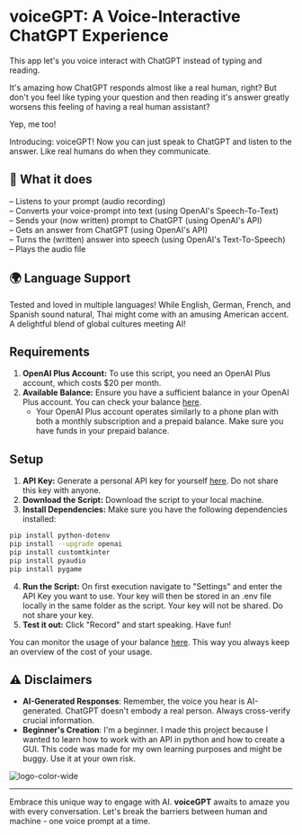 # voiceGPT: A Voice-Interactive ChatGPT Experience

This app let's you voice interact with ChatGPT instead of typing and reading.

It's amazing how ChatGPT responds almost like a real human, right?
But don't you feel like typing your question and then reading it's answer greatly worsens this feeling of having a real human assistant?

Yep, me too!

Introducing: voiceGPT! 
Now you can just speak to ChatGPT and listen to the answer. Like real humans do when they communicate.

## 📱 What it does
– Listens to your prompt (audio recording)  
– Converts your voice-prompt into text (using OpenAI's Speech-To-Text)  
– Sends your (now written) prompt to ChatGPT (using OpenAI's API)  
– Gets an answer from ChatGPT (using OpenAI's API)  
– Turns the (written) answer into speech (using OpenAI's Text-To-Speech)  
– Plays the audio file

## 🌍 Language Support
Tested and loved in multiple languages! While English, German, French, and Spanish sound natural, Thai might come with an amusing American accent. A delightful blend of global cultures meeting AI!

## Requirements  

1. **OpenAI Plus Account:** To use this script, you need an OpenAI Plus account, which costs $20 per month.
2. **Available Balance:** Ensure you have a sufficient balance in your OpenAI Plus account. You can check your balance [here](https://platform.openai.com/account/billing/overview).
   - Your OpenAI Plus account operates similarly to a phone plan with both a monthly subscription and a prepaid balance. Make sure you have funds in your prepaid balance.
  
## Setup

1. **API Key:** Generate a personal API key for yourself [here](https://platform.openai.com/api-keys). Do not share this key with anyone.
2. **Download the Script:** Download the script to your local machine.
3. **Install Dependencies:** Make sure you have the following dependencies installed:

```bash
pip install python-dotenv
pip install --upgrade openai
pip install customtkinter
pip install pyaudio
pip install pygame
```

4. **Run the Script:** On first execution navigate to "Settings" and enter the API Key you want to use. Your key will then be stored in an .env file locally in the same folder as the script. Your key will not be shared. Do not share your key.
5. **Test it out:** Click "Record" and start speaking. Have fun!  

You can monitor the usage of your balance [here](https://platform.openai.com/usage). This way you always keep an overview of the cost of your usage.

## ⚠️ Disclaimers
- **AI-Generated Responses**: Remember, the voice you hear is AI-generated. ChatGPT doesn't embody a real person. Always cross-verify crucial information.
- **Beginner's Creation**:  I'm a beginner. I made this project because I wanted to learn how to work with an API in python and how to create a GUI. This code was made for my own learning purposes and might be buggy. Use it at your own risk.

![logo-color-wide](https://github.com/jonasclick/TalkGPT/assets/93444574/4e3cf9ee-40c7-4e5c-9314-ae01b0d21977)

---

Embrace this unique way to engage with AI. **voiceGPT** awaits to amaze you with every conversation. Let's break the barriers between human and machine - one voice prompt at a time.
